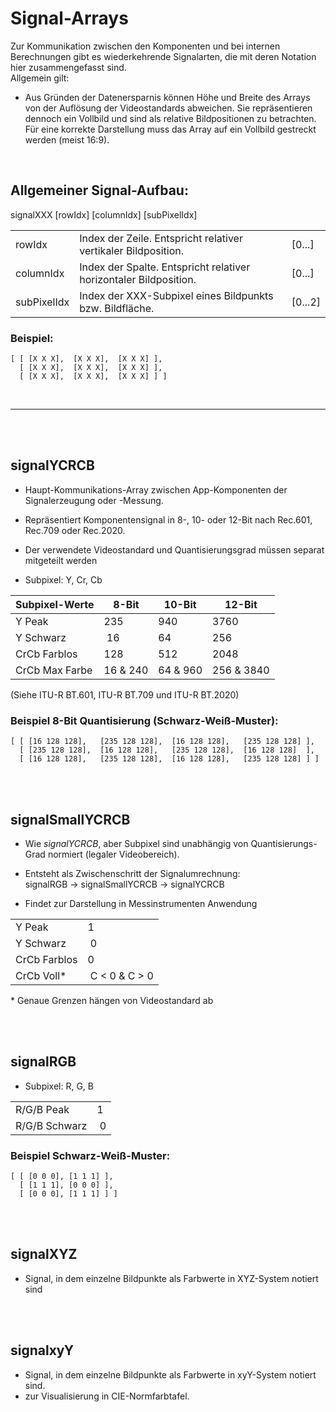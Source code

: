 # Signal-Arrays
Zur Kommunikation zwischen den Komponenten und bei internen Berechnungen gibt es wiederkehrende Signalarten, die mit deren Notation hier zusammengefasst sind.
</br>
Allgemein gilt:

- Aus Gründen der Datenersparnis können Höhe und Breite des Arrays von der Auflösung der Videostandards abweichen. Sie repräsentieren dennoch ein Vollbild und sind als relative Bildpositionen zu betrachten. Für eine korrekte Darstellung muss das Array auf ein Vollbild gestreckt werden (meist 16:9).

</br>

## Allgemeiner Signal-Aufbau:

signalXXX [rowIdx] [columnIdx] [subPixelIdx]

|            |       | |
|-----------  |-------|---|
| rowIdx      | Index der Zeile. Entspricht relativer vertikaler Bildposition.      | [0...] |
| columnIdx   | Index der Spalte. Entspricht relativer horizontaler Bildposition.   | [0...] |
| subPixelIdx | Index der XXX-Subpixel eines Bildpunkts bzw. Bildfläche.                   | [0...2] |

### Beispiel:

```
[ [ [X X X],  [X X X],  [X X X] ],
  [ [X X X],  [X X X],  [X X X] ],
  [ [X X X],  [X X X],  [X X X] ] ]
```


</br>

---
</br>
</br>

## signalYCRCB

- Haupt-Kommunikations-Array zwischen App-Komponenten der Signalerzeugung oder -Messung.

- Repräsentiert Komponentensignal in 8-, 10- oder 12-Bit nach Rec.601, Rec.709 oder Rec.2020.

- Der verwendete Videostandard und Quantisierungsgrad müssen separat mitgeteilt werden

- Subpixel: Y, Cr, Cb


|Subpixel-Werte | 8-Bit    | 10-Bit   | 12-Bit      |
|-              |--        |--        |--           |
| Y Peak        | 235      | 940      | 3760        |
| Y Schwarz     | 16       | 64       | 256         |
| CrCb Farblos  | 128      | 512      | 2048        |
| CrCb Max Farbe| 16 & 240 | 64 & 960 | 256 & 3840  |

(Siehe ITU-R BT.601, ITU-R BT.709 und ITU-R BT.2020)


### Beispiel 8-Bit Quantisierung (Schwarz-Weiß-Muster):

```
[ [ [16 128 128],   [235 128 128],  [16 128 128],   [235 128 128] ],
  [ [235 128 128],  [16 128 128],   [235 128 128],  [16 128 128]  ],
  [ [16 128 128],   [235 128 128],  [16 128 128],   [235 128 128] ] ]
```

</br>
</br>

## signalSmallYCRCB

- Wie *signalYCRCB*, aber Subpixel sind unabhängig von Quantisierungs-Grad normiert (legaler Videobereich).

- Entsteht als Zwischenschritt der Signalumrechnung: </br>
    signalRGB -> signalSmallYCRCB -> signalYCRCB

- Findet zur Darstellung in Messinstrumenten Anwendung

|               | |
|-              |--    |
| Y Peak        | 1    |
| Y Schwarz     | 0    |
| CrCb Farblos  | 0    |
| CrCb Voll*     | C < 0 & C > 0 |

\* Genaue Grenzen hängen von Videostandard ab

</br>
</br>

## signalRGB

- Subpixel: R, G, B

|               | |
|-              |--      |
| R/G/B Peak    | 1      |
| R/G/B Schwarz | 0    |


### Beispiel Schwarz-Weiß-Muster:
```
[ [ [0 0 0], [1 1 1] ],
  [ [1 1 1], [0 0 0] ],
  [ [0 0 0], [1 1 1] ] ]
```

</br>
</br>

## signalXYZ

- Signal, in dem einzelne Bildpunkte als Farbwerte in XYZ-System notiert sind

</br>
</br>

## signalxyY

- Signal, in dem einzelne Bildpunkte als Farbwerte in xyY-System notiert sind.
- zur Visualisierung in CIE-Normfarbtafel.
